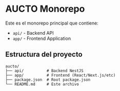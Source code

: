 # AUCTO Monorepo

Este es el monorepo principal que contiene:
- `api/` - Backend API
- `app/` - Frontend Application

## Estructura del proyecto

```
aucto/
├── api/          # Backend NestJS
├── app/          # Frontend (React/Next.js/etc)
├── package.json  # Root package.json
└── README.md     # Este archivo
```


